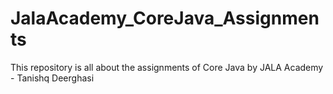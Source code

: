 # JalaAcademy_CoreJava_Assignments
This repository is all about the assignments of Core Java by JALA Academy - Tanishq Deerghasi
